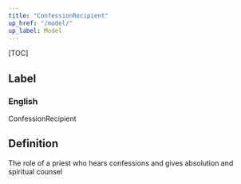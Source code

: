 ```yaml
---
title: "ConfessionRecipient"
up_href: "/model/"
up_label: Model
---
```


[TOC]

## Label

### English
ConfessionRecipient


## Definition
The role of a priest who hears confessions and gives absolution and spiritual counsel 


    
